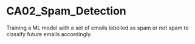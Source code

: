 # CA02_Spam_Detection
Training a ML model with a set of emails labelled as spam or not spam to classify future emails accordingly.
